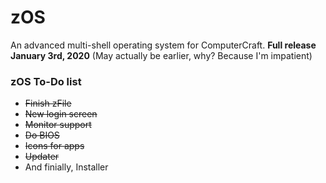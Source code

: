 # zOS
An advanced multi-shell operating system for ComputerCraft. 
**Full release January 3rd, 2020** (May actually be earlier, why? Because I'm impatient)

### zOS To-Do list

- ~~Finish zFile~~
- ~~New login screen~~
- ~~Monitor support~~
- ~~Do BIOS~~
- ~~Icons for apps~~
- ~~Updater~~
- And finially, Installer
